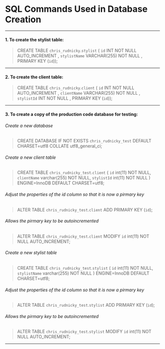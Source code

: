 # SQL Commands Used in Database Creation
---
#### 1. To create the stylist table:
>CREATE TABLE `chris_rudnicky`.`stylist` ( `id` INT NOT NULL AUTO_INCREMENT ,  `stylistName` VARCHAR(255) NOT NULL ,    PRIMARY KEY  (`id`));   
---
#### 2. To create the client table:
>CREATE TABLE `chris_rudnicky`.`client` ( `id` INT NOT NULL AUTO_INCREMENT ,  `clientName` VARCHAR(255) NOT NULL ,  `stylistId` INT NOT NULL ,    PRIMARY KEY  (`id`));
---
#### 3. To create a copy of the production code database for testing:
###### Create a new database
>CREATE DATABASE IF NOT EXISTS `chris_rudnicky_test` DEFAULT CHARSET=utf8 COLLATE utf8_general_ci;
###### Create a new client table
>CREATE TABLE `chris_rudnicky_test`.`client` (
  `id` int(11) NOT NULL,
  `clientName` varchar(255) NOT NULL,
  `stylistId` int(11) NOT NULL
) ENGINE=InnoDB DEFAULT CHARSET=utf8;
###### Adjust the properties of the id column so that it is now a pirmary key
>ALTER TABLE `chris_rudnicky_test`.`client` ADD PRIMARY KEY (`id`);
###### Allows the pirmary key to be autoincremented
>ALTER TABLE `chris_rudnicky_test`.`client` MODIFY `id` int(11) NOT NULL AUTO_INCREMENT;
###### Create a new stylist table
>CREATE TABLE `chris_rudnicky_test`.`stylist` (
  `id` int(11) NOT NULL,
  `stylistName` varchar(255) NOT NULL
) ENGINE=InnoDB DEFAULT CHARSET=utf8;
###### Adjust the properties of the id column so that it is now a pirmary key
>ALTER TABLE `chris_rudnicky_test`.`stylist` ADD PRIMARY KEY (`id`);
###### Allows the pirmary key to be autoincremented
>ALTER TABLE `chris_rudnicky_test`.`stylist` MODIFY `id` int(11) NOT NULL AUTO_INCREMENT;  
---
